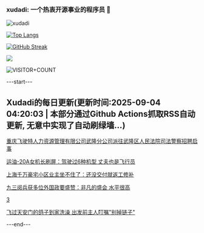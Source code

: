 ### xudadi: 一个热衷开源事业的程序员 👋

![xudadi](https://github-readme-stats-git-masterorgs-github-readme-stats-team.vercel.app/api?username=xudadi)

[![Top Langs](https://github-readme-stats.vercel.app/api/top-langs/?username=xudadi)](https://github.com/anuraghazra/github-readme-stats)

[![GitHub Streak](https://streak-stats.demolab.com?user=xudadi&locale=zh_Hans)](https://git.io/streak-stats)

![](https://raw.githubusercontent.com/xudadi/xudadi/main/assets/github-contribution-grid-snake.svg)

![VISITOR+COUNT](https://komarev.com/ghpvc/?username=xudadi&label=VISITOR+COUNT)


---start---

## Xudadi的每日更新(更新时间:2025-09-04 04:20:03 | 本部分通过Github Actions抓取RSS自动更新, 无意中实现了自动刷绿墙...)

[重庆飞驶特人力资源管理有限公司武隆分公司派往武隆区人民法院司法警察招聘启事](https://www.gongkaoleida.com/article/2601746)

[运油-20A女机长刷屏：驾驶过6种机型 丈夫也是飞行员](https://m.163.com/news/article/K8IE38G605561G0D.html)

[上海千万豪宅小区业主坐不住了：还没交付就返工修补](https://m.163.com/news/article/K8IJ7ECQ0512B07B.html)

[九三阅兵获多位外国政要盛赞：非凡的盛会 水平很高](https://m.163.com/news/article/K8I9GVM5053469M5.html)

[3](https://m.163.com/touch/news/sub/domestic)

[飞过天安门的鸽子到家洗澡 出发前主人叮嘱"别掉链子"](https://m.163.com/news/article/K8I8OG6J05561G0D.html)

---end---
